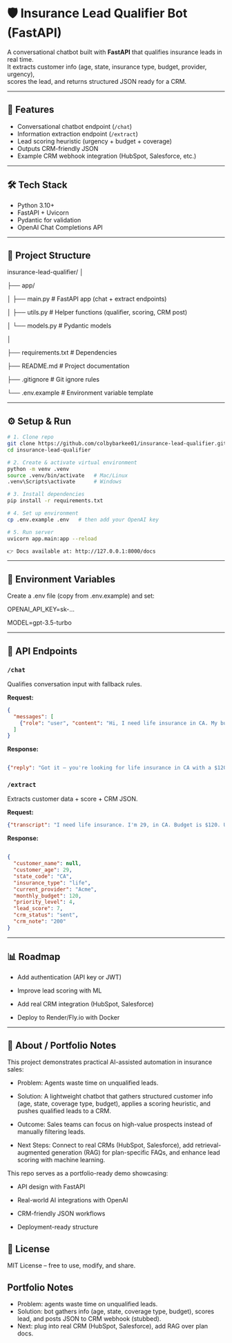 # 🛡️ Insurance Lead Qualifier Bot (FastAPI)

A conversational chatbot built with **FastAPI** that qualifies insurance leads in real time.  
It extracts customer info (age, state, insurance type, budget, provider, urgency),  
scores the lead, and returns structured JSON ready for a CRM.

---

## 🚀 Features
- Conversational chatbot endpoint (`/chat`)
- Information extraction endpoint (`/extract`)
- Lead scoring heuristic (urgency + budget + coverage)
- Outputs CRM-friendly JSON
- Example CRM webhook integration (HubSpot, Salesforce, etc.)

---

## 🛠 Tech Stack
- Python 3.10+
- FastAPI + Uvicorn
- Pydantic for validation
- OpenAI Chat Completions API

---

## 📂 Project Structure
insurance-lead-qualifier/
│

├── app/

│   ├── main.py          # FastAPI app (chat + extract endpoints)

│   ├── utils.py         # Helper functions (qualifier, scoring, CRM post)

│   └── models.py        # Pydantic models

│

├── requirements.txt     # Dependencies

├── README.md            # Project documentation

├── .gitignore           # Git ignore rules

└── .env.example         # Environment variable template


---

## ⚙️ Setup & Run
```bash
# 1. Clone repo
git clone https://github.com/colbybarkee01/insurance-lead-qualifier.git
cd insurance-lead-qualifier

# 2. Create & activate virtual environment
python -m venv .venv
source .venv/bin/activate   # Mac/Linux
.venv\Scripts\activate      # Windows

# 3. Install dependencies
pip install -r requirements.txt

# 4. Set up environment
cp .env.example .env   # then add your OpenAI key

# 5. Run server
uvicorn app.main:app --reload

👉 Docs available at: http://127.0.0.1:8000/docs

```

---

## 🔑 Environment Variables
Create a .env file (copy from .env.example) and set:

OPENAI_API_KEY=sk-...

MODEL=gpt-3.5-turbo

---

## 📡 API Endpoints

### `/chat`  
Qualifies conversation input with fallback rules.

**Request:**
```json
{
  "messages": [
    {"role": "user", "content": "Hi, I need life insurance in CA. My budget is $120."}
  ]
}
```
**Response:**
```json

{"reply": "Got it — you're looking for life insurance in CA with a $120 budget."}
```

### `/extract`  
Extracts customer data + score + CRM JSON.

**Request:**
```json
{"transcript": "I need life insurance. I'm 29, in CA. Budget is $120. Urgency 4. Provider is Acme."}

```
**Response:**
```json

{
  "customer_name": null,
  "customer_age": 29,
  "state_code": "CA",
  "insurance_type": "life",
  "current_provider": "Acme",
  "monthly_budget": 120,
  "priority_level": 4,
  "lead_score": 7,
  "crm_status": "sent",
  "crm_note": "200"
}

```

---

## 📊 Roadmap

 - Add authentication (API key or JWT)

 - Improve lead scoring with ML

 - Add real CRM integration (HubSpot, Salesforce)

 - Deploy to Render/Fly.io with Docker

---

## 💼 About / Portfolio Notes

This project demonstrates practical AI-assisted automation in insurance sales:

- Problem: Agents waste time on unqualified leads.

- Solution: A lightweight chatbot that gathers structured customer info (age, state, coverage type, budget), applies a scoring heuristic, and pushes qualified leads to a CRM.

- Outcome: Sales teams can focus on high-value prospects instead of manually filtering leads.

- Next Steps: Connect to real CRMs (HubSpot, Salesforce), add retrieval-augmented generation (RAG) for plan-specific FAQs, and enhance lead scoring with machine learning.

This repo serves as a portfolio-ready demo showcasing:

- API design with FastAPI

- Real-world AI integrations with OpenAI

- CRM-friendly JSON workflows

- Deployment-ready structure



## 📜 License

MIT License – free to use, modify, and share.



## Portfolio Notes
- Problem: agents waste time on unqualified leads.
- Solution: bot gathers info (age, state, coverage type, budget), scores lead, and posts JSON to CRM webhook (stubbed).
- Next: plug into real CRM (HubSpot, Salesforce), add RAG over plan docs.
